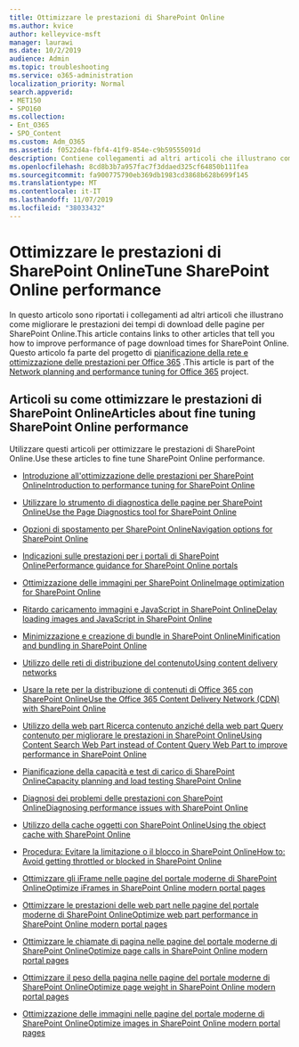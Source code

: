 ```yaml
---
title: Ottimizzare le prestazioni di SharePoint Online
ms.author: kvice
author: kelleyvice-msft
manager: laurawi
ms.date: 10/2/2019
audience: Admin
ms.topic: troubleshooting
ms.service: o365-administration
localization_priority: Normal
search.appverid:
- MET150
- SPO160
ms.collection:
- Ent_O365
- SPO_Content
ms.custom: Adm_O365
ms.assetid: f0522d4a-fbf4-41f9-854e-c9b59555091d
description: Contiene collegamenti ad altri articoli che illustrano come migliorare le prestazioni dei tempi di download delle pagine per SharePoint Online.
ms.openlocfilehash: 8cd8b3b7a957fac7f3ddaed325cf64850b111fea
ms.sourcegitcommit: fa900775790eb369db1983cd3868b628b699f145
ms.translationtype: MT
ms.contentlocale: it-IT
ms.lasthandoff: 11/07/2019
ms.locfileid: "38033432"
---
```

# <a name="tune-sharepoint-online-performance"></a><span data-ttu-id="13c9a-103">Ottimizzare le prestazioni di SharePoint Online</span><span class="sxs-lookup"><span data-stu-id="13c9a-103">Tune SharePoint Online performance</span></span>

<span data-ttu-id="13c9a-104">In questo articolo sono riportati i collegamenti ad altri articoli che illustrano come migliorare le prestazioni dei tempi di download delle pagine per SharePoint Online.</span><span class="sxs-lookup"><span data-stu-id="13c9a-104">This article contains links to other articles that tell you how to improve performance of page download times for SharePoint Online.</span></span> <span data-ttu-id="13c9a-105">Questo articolo fa parte del progetto di [pianificazione della rete e ottimizzazione delle prestazioni per Office 365](https://aka.ms/tune) .</span><span class="sxs-lookup"><span data-stu-id="13c9a-105">This article is part of the [Network planning and performance tuning for Office 365](https://aka.ms/tune) project.</span></span>

## <a name="articles-about-fine-tuning-sharepoint-online-performance"></a><span data-ttu-id="13c9a-106">Articoli su come ottimizzare le prestazioni di SharePoint Online</span><span class="sxs-lookup"><span data-stu-id="13c9a-106">Articles about fine tuning SharePoint Online performance</span></span>

<span data-ttu-id="13c9a-107">Utilizzare questi articoli per ottimizzare le prestazioni di SharePoint Online.</span><span class="sxs-lookup"><span data-stu-id="13c9a-107">Use these articles to fine tune SharePoint Online performance.</span></span>
  
- [<span data-ttu-id="13c9a-108">Introduzione all'ottimizzazione delle prestazioni per SharePoint Online</span><span class="sxs-lookup"><span data-stu-id="13c9a-108">Introduction to performance tuning for SharePoint Online</span></span>](introduction-to-performance-tuning-for-sharepoint-online.md)

- [<span data-ttu-id="13c9a-109">Utilizzare lo strumento di diagnostica delle pagine per SharePoint Online</span><span class="sxs-lookup"><span data-stu-id="13c9a-109">Use the Page Diagnostics tool for SharePoint Online</span></span>](page-diagnostics-for-spo.md)

- [<span data-ttu-id="13c9a-110">Opzioni di spostamento per SharePoint Online</span><span class="sxs-lookup"><span data-stu-id="13c9a-110">Navigation options for SharePoint Online</span></span>](navigation-options-for-sharepoint-online.md)

- [<span data-ttu-id="13c9a-111">Indicazioni sulle prestazioni per i portali di SharePoint Online</span><span class="sxs-lookup"><span data-stu-id="13c9a-111">Performance guidance for SharePoint Online portals</span></span>](https://docs.microsoft.com/sharepoint/dev/solution-guidance/portal-performance)

- [<span data-ttu-id="13c9a-112">Ottimizzazione delle immagini per SharePoint Online</span><span class="sxs-lookup"><span data-stu-id="13c9a-112">Image optimization for SharePoint Online</span></span>](image-optimization-for-sharepoint-online.md)

- [<span data-ttu-id="13c9a-113">Ritardo caricamento immagini e JavaScript in SharePoint Online</span><span class="sxs-lookup"><span data-stu-id="13c9a-113">Delay loading images and JavaScript in SharePoint Online</span></span>](delay-loading-images-and-javascript-in-sharepoint-online.md)

- [<span data-ttu-id="13c9a-114">Minimizzazione e creazione di bundle in SharePoint Online</span><span class="sxs-lookup"><span data-stu-id="13c9a-114">Minification and bundling in SharePoint Online</span></span>](minification-and-bundling-in-sharepoint-online.md)

- [<span data-ttu-id="13c9a-115">Utilizzo delle reti di distribuzione del contenuto</span><span class="sxs-lookup"><span data-stu-id="13c9a-115">Using content delivery networks</span></span>](using-content-delivery-networks-with-sharepoint-online.md)

- [<span data-ttu-id="13c9a-116">Usare la rete per la distribuzione di contenuti di Office 365 con SharePoint Online</span><span class="sxs-lookup"><span data-stu-id="13c9a-116">Use the Office 365 Content Delivery Network (CDN) with SharePoint Online</span></span>](use-office-365-cdn-with-spo.md)

- [<span data-ttu-id="13c9a-117">Utilizzo della web part Ricerca contenuto anziché della web part Query contenuto per migliorare le prestazioni in SharePoint Online</span><span class="sxs-lookup"><span data-stu-id="13c9a-117">Using Content Search Web Part instead of Content Query Web Part to improve performance in SharePoint Online</span></span>](using-content-search-web-part-instead-of-content-query-web-part-to-improve-perfo.md)

- [<span data-ttu-id="13c9a-118">Pianificazione della capacità e test di carico di SharePoint Online</span><span class="sxs-lookup"><span data-stu-id="13c9a-118">Capacity planning and load testing SharePoint Online</span></span>](capacity-planning-and-load-testing-sharepoint-online.md)

- [<span data-ttu-id="13c9a-119">Diagnosi dei problemi delle prestazioni con SharePoint Online</span><span class="sxs-lookup"><span data-stu-id="13c9a-119">Diagnosing performance issues with SharePoint Online</span></span>](diagnosing-performance-issues-with-sharepoint-online.md)

- [<span data-ttu-id="13c9a-120">Utilizzo della cache oggetti con SharePoint Online</span><span class="sxs-lookup"><span data-stu-id="13c9a-120">Using the object cache with SharePoint Online</span></span>](using-the-object-cache-with-sharepoint-online.md)

- [<span data-ttu-id="13c9a-121">Procedura: Evitare la limitazione o il blocco in SharePoint Online</span><span class="sxs-lookup"><span data-stu-id="13c9a-121">How to: Avoid getting throttled or blocked in SharePoint Online</span></span>](https://msdn.microsoft.com/library/office/dn889829.aspx)

- [<span data-ttu-id="13c9a-122">Ottimizzare gli iFrame nelle pagine del portale moderne di SharePoint Online</span><span class="sxs-lookup"><span data-stu-id="13c9a-122">Optimize iFrames in SharePoint Online modern portal pages</span></span>](modern-iframe-optimization.md)

- [<span data-ttu-id="13c9a-123">Ottimizzare le prestazioni delle web part nelle pagine del portale moderne di SharePoint Online</span><span class="sxs-lookup"><span data-stu-id="13c9a-123">Optimize web part performance in SharePoint Online modern portal pages</span></span>](modern-web-part-optimization.md)

- [<span data-ttu-id="13c9a-124">Ottimizzare le chiamate di pagina nelle pagine del portale moderne di SharePoint Online</span><span class="sxs-lookup"><span data-stu-id="13c9a-124">Optimize page calls in SharePoint Online modern portal pages</span></span>](modern-page-call-optimization.md)

- [<span data-ttu-id="13c9a-125">Ottimizzare il peso della pagina nelle pagine del portale moderne di SharePoint Online</span><span class="sxs-lookup"><span data-stu-id="13c9a-125">Optimize page weight in SharePoint Online modern portal pages</span></span>](modern-page-weight-optimization.md)

- [<span data-ttu-id="13c9a-126">Ottimizzazione delle immagini nelle pagine del portale moderne di SharePoint Online</span><span class="sxs-lookup"><span data-stu-id="13c9a-126">Optimize images in SharePoint Online modern portal pages</span></span>](modern-image-optimization.md)
